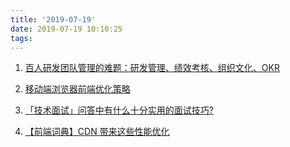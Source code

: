 ```yaml
---
title: '2019-07-19'
date: 2019-07-19 10:10:25
tags:
---
```

1. [百人研发团队管理的难题：研发管理、绩效考核、组织文化、OKR](https://mp.weixin.qq.com/s/kxYQvAOKCjPMmxpyQg5s_Q)

2. [移动端浏览器前端优化策略](https://juejin.im/post/5d2c25c9e51d457778117433)

3. [「技术面试」问答中有什么十分实用的面试技巧?](https://juejin.im/post/5d30c0cd6fb9a07efd474427)

4. [【前端词典】CDN 带来这些性能优化](https://juejin.im/post/5d1385b25188253dc975b577)